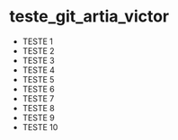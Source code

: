# teste_git_artia_victor

- TESTE 1
- TESTE 2
- TESTE 3
- TESTE 4
- TESTE 5
- TESTE 6
- TESTE 7
- TESTE 8
- TESTE 9
- TESTE 10
